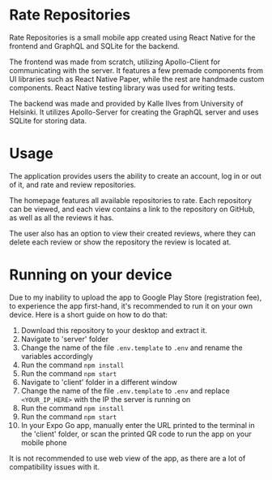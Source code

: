 # Rate Repositories
Rate Repositories is a small mobile app created using React Native for the frontend and GraphQL and SQLite for the backend. 

The frontend was made from scratch, utilizing Apollo-Client for communicating with the server. It features a few premade components from UI libraries such as React Native Paper, while the rest are handmade custom components. React Native testing library was used for writing tests.

The backend was made and provided by Kalle Ilves from University of Helsinki. It utilizes Apollo-Server for creating the GraphQL server and uses SQLite for storing data.

# Usage
The application provides users the ability to create an account, log in or out of it, and rate and review repositories. 

The homepage features all available repositories to rate. Each repository can be viewed, and each view contains a link to the repository on GitHub, as well as all the reviews it has. 

The user also has an option to view their created reviews, where they can delete each review or show the repository the review is located at.

# Running on your device

Due to my inability to upload the app to Google Play Store (registration fee), to experience the app first-hand, it's recommended to run it on your own device. Here is a short guide on how to do that:

1. Download this repository to your desktop and extract it.
2. Navigate to 'server' folder
3. Change the name of the file `.env.template` to `.env` and rename the variables accordingly
4. Run the command `npm install`
5. Run the command `npm start`
6. Navigate to 'client' folder in a different window
7. Change the name of the file `.env.template` to `.env` and replace `<YOUR_IP_HERE>` with the IP the server is running on
8. Run the command `npm install`
9. Run the command `npm start`
10. In your Expo Go app, manually enter the URL printed to the terminal in the 'client' folder, or scan the printed QR code to run the app on your mobile phone

It is not recommended to use web view of the app, as there are a lot of compatibility issues with it.

